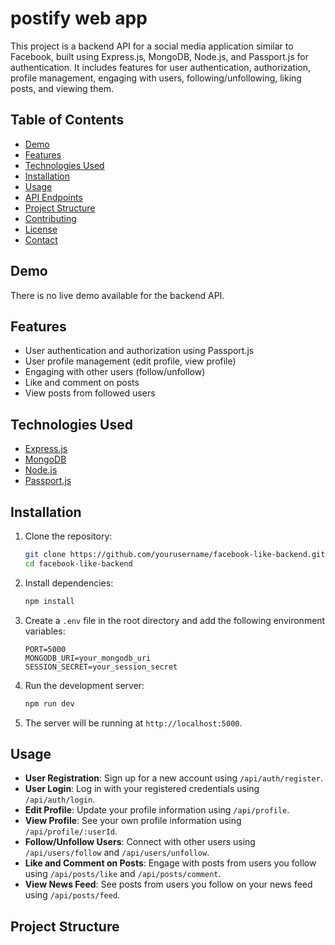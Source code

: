 # postify web app 

This project is a backend API for a social media application similar to Facebook, built using Express.js, MongoDB, Node.js, and Passport.js for authentication. It includes features for user authentication, authorization, profile management, engaging with users, following/unfollowing, liking posts, and viewing them.

## Table of Contents
- [Demo](#demo)
- [Features](#features)
- [Technologies Used](#technologies-used)
- [Installation](#installation)
- [Usage](#usage)
- [API Endpoints](#api-endpoints)
- [Project Structure](#project-structure)
- [Contributing](#contributing)
- [License](#license)
- [Contact](#contact)

## Demo
There is no live demo available for the backend API.

## Features
- User authentication and authorization using Passport.js
- User profile management (edit profile, view profile)
- Engaging with other users (follow/unfollow)
- Like and comment on posts
- View posts from followed users

## Technologies Used
- [Express.js](https://expressjs.com/)
- [MongoDB](https://www.mongodb.com/)
- [Node.js](https://nodejs.org/)
- [Passport.js](http://www.passportjs.org/)

## Installation
1. Clone the repository:
    ```bash
    git clone https://github.com/yourusername/facebook-like-backend.git
    cd facebook-like-backend
    ```

2. Install dependencies:
    ```bash
    npm install
    ```

3. Create a `.env` file in the root directory and add the following environment variables:
    ```env
    PORT=5000
    MONGODB_URI=your_mongodb_uri
    SESSION_SECRET=your_session_secret
    ```

4. Run the development server:
    ```bash
    npm run dev
    ```

5. The server will be running at `http://localhost:5000`.

## Usage
- **User Registration**: Sign up for a new account using `/api/auth/register`.
- **User Login**: Log in with your registered credentials using `/api/auth/login`.
- **Edit Profile**: Update your profile information using `/api/profile`.
- **View Profile**: See your own profile information using `/api/profile/:userId`.
- **Follow/Unfollow Users**: Connect with other users using `/api/users/follow` and `/api/users/unfollow`.
- **Like and Comment on Posts**: Engage with posts from users you follow using `/api/posts/like` and `/api/posts/comment`.
- **View News Feed**: See posts from users you follow on your news feed using `/api/posts/feed`.

## Project Structure

